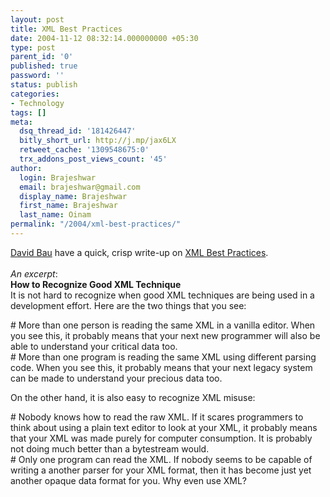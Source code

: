 ```yaml
---
layout: post
title: XML Best Practices
date: 2004-11-12 08:32:14.000000000 +05:30
type: post
parent_id: '0'
published: true
password: ''
status: publish
categories:
- Technology
tags: []
meta:
  dsq_thread_id: '181426447'
  bitly_short_url: http://j.mp/jax6LX
  retweet_cache: '1309548675:0'
  trx_addons_post_views_count: '45'
author:
  login: Brajeshwar
  email: brajeshwar@gmail.com
  display_name: Brajeshwar
  first_name: Brajeshwar
  last_name: Oinam
permalink: "/2004/xml-best-practices/"
---
```

<p><a href="http://davidbau.com/" title="David Bau">David Bau</a> have a quick, crisp write-up on <a href="http://davidbau.com/archives/2003/11/10/xml_best_practices.html" title="XML Best Practices">XML Best Practices</a>.<br />
<br />
<em>An excerpt</em>:<br />
<strong>How to Recognize Good XML Technique</strong><br />
It is not hard to recognize when good XML techniques are being used in a development effort. Here are the two things that you see:</p>
<p># More than one person is reading the same XML in a vanilla editor. When you see this, it probably means that your next new programmer will also be able to understand your critical data too.<br />
# More than one program is reading the same XML using different parsing code. When you see this, it probably means that your next legacy system can be made to understand your precious data too.</p>
<p>On the other hand, it is also easy to recognize XML misuse:</p>
<p># Nobody knows how to read the raw XML. If it scares programmers to think about using a plain text editor to look at your XML, it probably means that your XML was made purely for computer consumption. It is probably not doing much better than a bytestream would.<br />
# Only one program can read the XML. If nobody seems to be capable of writing a another parser for your XML format, then it has become just yet another opaque data format for you. Why even use XML?</p>

